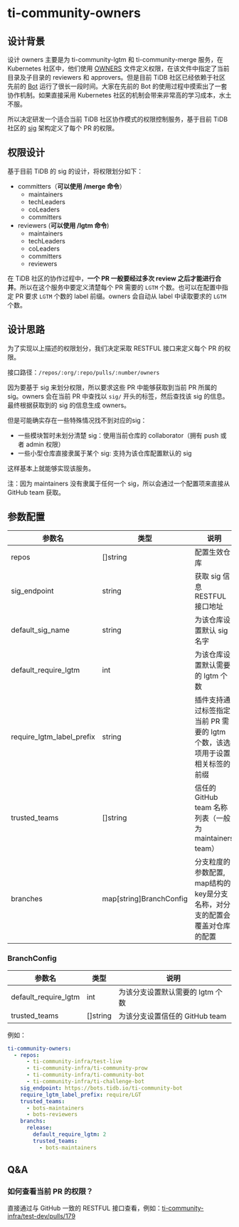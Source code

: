 # ti-community-owners

## 设计背景

设计 owners 主要是为 ti-community-lgtm 和 ti-community-merge 服务，在 Kubernetes 社区中，他们使用 [OWNERS](https://github.com/kubernetes/test-infra/blob/master/OWNERS) 文件定义权限，在该文件中指定了当前目录及子目录的 reviewers 和 approvers。但是目前 TiDB 社区已经依赖于社区先前的 [Bot](https://github.com/pingcap-incubator/cherry-bot) 运行了很长一段时间。大家在先前的 Bot 的使用过程中摸索出了一套协作机制。如果直接采用 Kubernetes 社区的机制会带来非常高的学习成本，水土不服。

所以决定研发一个适合当前 TiDB 社区协作模式的权限控制服务，基于目前 TiDB 社区的 [sig](https://github.com/pingcap/community) 架构定义了每个 PR 的权限。

## 权限设计

基于目前 TiDB 的 sig 的设计，将权限划分如下：

- committers（**可以使用 /merge 命令**）
  - maintainers
  - techLeaders
  - coLeaders
  - committers
- reviewers (**可以使用 /lgtm 命令**)
  - maintainers
  - techLeaders
  - coLeaders
  - committers
  - reviewers

在 TiDB 社区的协作过程中，**一个 PR 一般要经过多次 review 之后才能进行合并**。所以在这个服务中要定义清楚每个 PR 需要的 `LGTM` 个数。也可以在配置中指定 PR 要求 `LGTM` 个数的 label 前缀。owners 会自动从 label 中读取要求的 `LGTM` 个数。

## 设计思路

为了实现以上描述的权限划分，我们决定采取 RESTFUL 接口来定义每个 PR 的权限。

接口路径：`/repos/:org/:repo/pulls/:number/owners`

因为要基于 sig 来划分权限，所以要求这些 PR 中能够获取到当前 PR 所属的 sig。owners 会在当前 PR 中查找以 `sig/` 开头的标签，然后查找该 sig 的信息。最终根据获取到的 sig 的信息生成 owners。

但是可能确实存在一些特殊情况找不到对应的sig：
- 一些模块暂时未划分清楚 sig：使用当前仓库的 collaborator（拥有 push 或者 admin 权限）
- 一些小型仓库直接隶属于某个 sig: 支持为该仓库配置默认的 sig

这样基本上就能够实现该服务。

注：因为 maintainers 没有隶属于任何一个 sig，所以会通过一个配置项来直接从 GitHub team 获取。

## 参数配置

| 参数名                     | 类型                     | 说明                                                             |
| ------------------------- | ----------------------- | ---------------------------------------------------------------- |
| repos                     | []string                | 配置生效仓库                                                       |
| sig_endpoint              | string                  | 获取 sig 信息 RESTFUL 接口地址                                     |
| default_sig_name          | string                  | 为该仓库设置默认 sig 名字                                           |
| default_require_lgtm      | int                     | 为该仓库设置默认需要的 lgtm 个数                                     |
| require_lgtm_label_prefix | string                  | 插件支持通过标签指定当前 PR 需要的 lgtm 个数，该选项用于设置相关标签的前缀 |
| trusted_teams             | []string                | 信任的 GitHub team 名称列表（一般为 maintainers team）               |
| branches                  | map[string]BranchConfig | 分支粒度的参数配置, map结构的key是分支名称，对分支的配置会覆盖对仓库的配置 |

### BranchConfig

| 参数名                     | 类型      | 说明                                 |
| ------------------------- | -------- | ------------------------------------ |
| default_require_lgtm      | int      | 为该分支设置默认需要的 lgtm 个数         |
| trusted_teams             | []string | 为该分支设置信任的 GitHub team          |

例如：

```yml
ti-community-owners:
  - repos:
      - ti-community-infra/test-live
      - ti-community-infra/ti-community-prow
      - ti-community-infra/ti-community-bot
      - ti-community-infra/ti-challenge-bot
    sig_endpoint: https://bots.tidb.io/ti-community-bot
    require_lgtm_label_prefix: require/LGT
    trusted_teams:
      - bots-maintainers
      - bots-reviewers
    branchs:
      release:
        default_require_lgtm: 2
        trusted_teams:
          - bots-maintainers
```

## Q&A

### 如何查看当前 PR 的权限？

直接通过与 GitHub 一致的 RESTFUL 接口查看，例如：[ti-community-infra/test-dev/pulls/179](https://prow.tidb.io/ti-community-owners/repos/ti-community-infra/test-dev/pulls/179/owners)